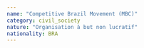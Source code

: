 ```yaml
---
name: "Competitive Brazil Movement (MBC)"
category: civil_society
nature: "Organisation à but non lucratif"
nationality: BRA
---
```

    
